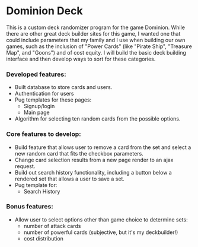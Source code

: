 # Dominion Deck

This is a custom deck randomizer program for the game Dominion. While there are other great deck builder sites for this game, I wanted one that could include parameters that my family and I use when building our own games, such as the inclusion of "Power Cards" (like "Pirate Ship", "Treasure Map", and "Goons") and of cost equity. I will build the basic deck building interface and then develop ways to sort for these categories.

### Developed features:

- Built database to store cards and users.
- Authentication for users
- Pug templates for these pages:
  - Signup/login
  - Main page
- Algorithm for selecting ten random cards from the possible options.

### Core features to develop:

- Build feature that allows user to remove a card from the set and select a new random card that fits the checkbox parameters.
- Change card selection results from a new page render to an ajax request.
- Build out search history functionality, including a button below a rendered set that allows a user to save a set.
- Pug template for:
  - Search History

### Bonus features:

- Allow user to select options other than game choice to determine sets:
  - number of attack cards
  - number of powerful cards (subjective, but it's my deckbuilder!)
  - cost distribution
